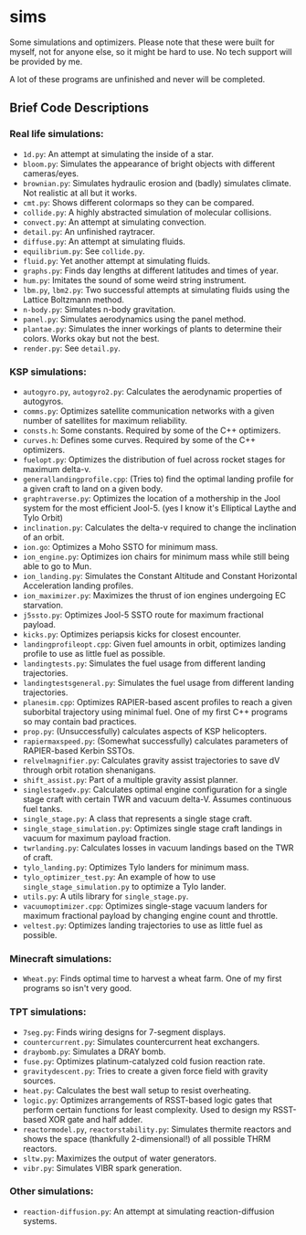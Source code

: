 # sims
Some simulations and optimizers. Please note that these were built for myself, not for anyone else, so it might be hard to use. No tech support will be provided by me.

A lot of these programs are unfinished and never will be completed.

## Brief Code Descriptions

### Real life simulations:
 - ```1d.py```: An attempt at simulating the inside of a star.
 - ```bloom.py```: Simulates the appearance of bright objects with different cameras/eyes.
 - ```brownian.py```: Simulates hydraulic erosion and (badly) simulates climate. Not realistic at all but it works.
 - ```cmt.py```: Shows different colormaps so they can be compared.
 - ```collide.py```: A highly abstracted simulation of molecular collisions.
 - ```convect.py```: An attempt at simulating convection.
 - ```detail.py```: An unfinished raytracer.
 - ```diffuse.py```: An attempt at simulating fluids.
 - ```equilibrium.py```: See ```collide.py```.
 - ```fluid.py```: Yet another attempt at simulating fluids.
 - ```graphs.py```: Finds day lengths at different latitudes and times of year.
 - ```hum.py```: Imitates the sound of some weird string instrument.
 - ```lbm.py```, ```lbm2.py```: Two successful attempts at simulating fluids using the Lattice Boltzmann method.
 - ```n-body.py```: Simulates n-body gravitation.
 - ```panel.py```: Simulates aerodynamics using the panel method.
 - ```plantae.py```: Simulates the inner workings of plants to determine their colors. Works okay but not the best.
 - ```render.py```: See ```detail.py```.

### KSP simulations:
 - ```autogyro.py```, ```autogyro2.py```: Calculates the aerodynamic properties of autogyros.
 - ```comms.py```: Optimizes satellite communication networks with a given number of satellites for maximum reliability.
 - ```consts.h```: Some constants. Required by some of the C++ optimizers.
 - ```curves.h```: Defines some curves. Required by some of the C++ optimizers.
 - ```fuelopt.py```: Optimizes the distribution of fuel across rocket stages for maximum delta-v.
 - ```generallandingprofile.cpp```: (Tries to) find the optimal landing profile for a given craft to land on a given body.
 - ```graphtraverse.py```: Optimizes the location of a mothership in the Jool system for the most efficient Jool-5. (yes I know it's Elliptical Laythe and Tylo Orbit)
 - ```inclination.py```: Calculates the delta-v required to change the inclination of an orbit.
 - ```ion.go```: Optimizes a Moho SSTO for minimum mass.
 - ```ion_engine.py```: Optimizes ion chairs for minimum mass while still being able to go to Mun.
 - ```ion_landing.py```: Simulates the Constant Altitude and Constant Horizontal Acceleration landing profiles.
 - ```ion_maximizer.py```: Maximizes the thrust of ion engines undergoing EC starvation.
 - ```j5ssto.py```: Optimizes Jool-5 SSTO route for maximum fractional payload.
 - ```kicks.py```: Optimizes periapsis kicks for closest encounter.
 - ```landingprofileopt.cpp```: Given fuel amounts in orbit, optimizes landing profile to use as little fuel as possible.
 - ```landingtests.py```: Simulates the fuel usage from different landing trajectories.
 - ```landingtestsgeneral.py```: Simulates the fuel usage from different landing trajectories.
 - ```planesim.cpp```: Optimizes RAPIER-based ascent profiles to reach a given suborbital trajectory using minimal fuel. One of my first C++ programs so may contain bad practices.
 - ```prop.py```: (Unsuccessfully) calculates aspects of KSP helicopters.
 - ```rapiermaxspeed.py```: (Somewhat successfully) calculates parameters of RAPIER-based Kerbin SSTOs.
 - ```relvelmagnifier.py```: Calculates gravity assist trajectories to save dV through orbit rotation shenanigans.
 - ```shift_assist.py```: Part of a multiple gravity assist planner.
 - ```singlestagedv.py```: Calculates optimal engine configuration for a single stage craft with certain TWR and vacuum delta-V. Assumes continuous fuel tanks.
 - ```single_stage.py```: A class that represents a single stage craft.
 - ```single_stage_simulation.py```: Optimizes single stage craft landings in vacuum for maximum payload fraction.
 - ```twrlanding.py```: Calculates losses in vacuum landings based on the TWR of craft.
 - ```tylo_landing.py```: Optimizes Tylo landers for minimum mass.
 - ```tylo_optimizer_test.py```: An example of how to use ```single_stage_simulation.py``` to optimize a Tylo lander.
 - ```utils.py```: A utils library for ```single_stage.py```.
 - ```vacuumoptimizer.cpp```: Optimizes single-stage vacuum landers for maximum fractional payload by changing engine count and throttle.
 - ```veltest.py```: Optimizes landing trajectories to use as little fuel as possible.

### Minecraft simulations:
 - ```Wheat.py```: Finds optimal time to harvest a wheat farm. One of my first programs so isn't very good.

### TPT simulations:
 - ```7seg.py```: Finds wiring designs for 7-segment displays.
 - ```countercurrent.py```: Simulates countercurrent heat exchangers.
 - ```draybomb.py```: Simulates a DRAY bomb.
 - ```fuse.py```: Optimizes platinum-catalyzed cold fusion reaction rate.
 - ```gravitydescent.py```: Tries to create a given force field with gravity sources.
 - ```heat.py```: Calculates the best wall setup to resist overheating.
 - ```logic.py```: Optimizes arrangements of RSST-based logic gates that perform certain functions for least complexity. Used to design my RSST-based XOR gate and half adder.
 - ```reactormodel.py```, ```reactorstability.py```: Simulates thermite reactors and shows the space (thankfully 2-dimensional!) of all possible THRM reactors.
 - ```sltw.py```: Maximizes the output of water generators.
 - ```vibr.py```: Simulates VIBR spark generation.

### Other simulations:
 - ```reaction-diffusion.py```: An attempt at simulating reaction-diffusion systems.

